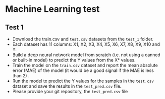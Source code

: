 # Machine Learning test

## Test 1
- Download the train.csv and `test.csv` datasets from the `test_1` folder.
- Each dataset has 11 columns: X1, X2, X3, X4, X5, X6, X7, X8, X9, X10 and Y.
- Build a deep neural network model from scratch (i.e. not using a canned or built-in model) to predict the Y values from the X* values.
- Train the model on the `train.csv` dataset and report the mean absolute error (MAE) of the model (it would be a good signal if the MAE is less than 2) .
- Run the model to predict the Y values for the samples in the `test.csv` dataset and save the results in the `test_pred.csv` file.
- Please provide your git repository, the `test_pred.csv` file 
